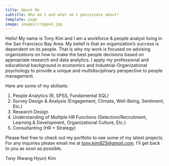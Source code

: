```yaml
---
title: About Me
subtitle: Who am I and what am I passionate about?
template: page
image: images/cropped.jpg
---
```

Hello! My name is Tony Kim and I am a workforce & people analyst living in the San Francisco Bay Area. My belief is that an organization’s success is dependent on its people. That is why my work is focused on advising organizations on how to make the best people decisions based on appropriate research and data analytics. I apply my professional and educational background in economics and Industrial-Organizational psychology to provide a unique and multidisciplinary perspective to people management.

Here are some of my skillsets:

1.  People Analytics (R, SPSS, Fundamental SQL)
2.  Survey Design & Analysis (Engagement, Climate, Well-Being, Sentiment, Etc.)
3.  Research Design
4.  Understanding of Multiple HR Functions (Selection/Recruitment, Learning & Development, Organizational Culture, Etc.)
5.  Consultanting (HR + Strategy)

Please feel free to check out my portfolio to see some of my latest projects. For any inquiries please email me at *tony.kim925@gmail.com*.  I’ll get back to you as soon as possible.

Tony (Kwang Hyun) Kim
